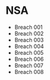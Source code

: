 # NSA

- Breach 001
- Breach 002
- Breach 003
- Breach 004
- Breach 005
- Breach 006
- Breach 007
- Breach 008
